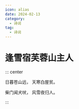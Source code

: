 ```yaml
---
icon: alias
date: 2024-02-13
category:
  - 诗词
tag:
  - 诗词
---
```


# 逢雪宿芙蓉山主人

<!-- more -->

::: center

日暮苍山远， 天寒白屋贫。

柴门闻犬吠， 风雪夜归人。

:::


